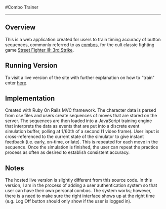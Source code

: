 #Combo Trainer

---

## Overview

This is a web application created for users to train timing accuracy of
button sequences, commonly referred to as
[combos](http://en.wikipedia.org/wiki/Combo_\(video_gaming\)), for the
cult classic fighting game [Street Fighter III: 3rd
Strike](http://en.wikipedia.org/wiki/Street_Fighter_III:_3rd_Strike).

## Running Version

To visit a live version of the site with further explanation on how to
"train" enter [here](http://electric-window-8954.herokuapp.com).

## Implementation

Created with Ruby On Rails MVC framework. The character data is parsed
from csv files and users create sequences of moves that are stored on
the server. The sequences are then loaded into a JavaScript training
engine that interprets the data as events that are put into a discrete
event simulation buffer, polling at 1/60th of a second (1 video frame).
User input is cross-referenced to the current state of the simulator to
give instant feedback (i.e.  early, on-time, or late).  This is repeated
for each move in the sequence. Once the simulation is finished, the user
can repeat the practice process as often as desired to establish
consistent accuracy.


## Notes

The hosted live version is slightly different from this source code. In
this version, I am in the process of adding a user authentication system
so that user can have their own personal combos. The system works;
however, there is a need to make sure the right interface shows up
at the right time (e.g. Log Off button should only show if the user is
logged in).

